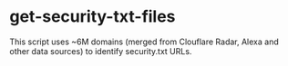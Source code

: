 # get-security-txt-files
This script uses ~6M domains (merged from Clouflare Radar, Alexa and other data sources) to identify security.txt URLs.
